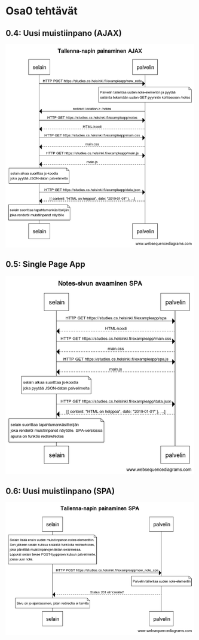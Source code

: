 # Osa0 tehtävät

## 0.4: Uusi muistiinpano (AJAX)

![press_save_ajax](images/press_save_ajax.png)

## 0.5: Single Page App

![notes_page_spa](images/notes_page_spa.png)

## 0.6: Uusi muistiinpano (SPA)

![press_save_spa](images/press_save_spa.png)
